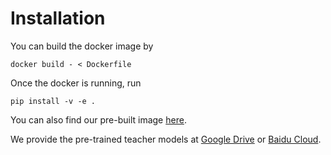 # Installation
You can build the docker image by
```
docker build - < Dockerfile
```
Once the docker is running, run
```
pip install -v -e .
```
You can also find our pre-built image [here](https://hub.docker.com/repository/docker/dingwenqcraft/distillbev/general). <br>

We provide the pre-trained teacher models at [Google Drive](https://drive.google.com/drive/folders/1gWTWeW7GfEr7CM8kC_GhfKWLS9hSRvnE?usp=sharing) or [Baidu Cloud](https://pan.baidu.com/s/1geySJ721yYvYva13AsWf6A?pwd=ntvu). 
